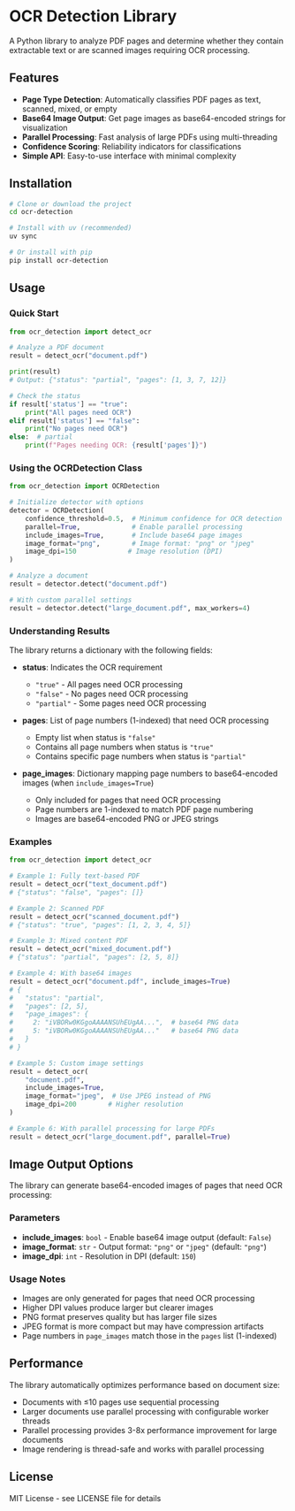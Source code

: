 # OCR Detection Library

A Python library to analyze PDF pages and determine whether they contain extractable text or are scanned images requiring OCR processing.

## Features

- **Page Type Detection**: Automatically classifies PDF pages as text, scanned, mixed, or empty
- **Base64 Image Output**: Get page images as base64-encoded strings for visualization
- **Parallel Processing**: Fast analysis of large PDFs using multi-threading
- **Confidence Scoring**: Reliability indicators for classifications
- **Simple API**: Easy-to-use interface with minimal complexity

## Installation

```bash
# Clone or download the project
cd ocr-detection

# Install with uv (recommended)
uv sync

# Or install with pip
pip install ocr-detection
```

## Usage

### Quick Start

```python
from ocr_detection import detect_ocr

# Analyze a PDF document
result = detect_ocr("document.pdf")

print(result)
# Output: {"status": "partial", "pages": [1, 3, 7, 12]}

# Check the status
if result['status'] == "true":
    print("All pages need OCR")
elif result['status'] == "false":
    print("No pages need OCR")
else:  # partial
    print(f"Pages needing OCR: {result['pages']}")
```

### Using the OCRDetection Class

```python
from ocr_detection import OCRDetection

# Initialize detector with options
detector = OCRDetection(
    confidence_threshold=0.5,  # Minimum confidence for OCR detection
    parallel=True,             # Enable parallel processing
    include_images=True,       # Include base64 page images
    image_format="png",        # Image format: "png" or "jpeg"
    image_dpi=150             # Image resolution (DPI)
)

# Analyze a document
result = detector.detect("document.pdf")

# With custom parallel settings
result = detector.detect("large_document.pdf", max_workers=4)
```

### Understanding Results

The library returns a dictionary with the following fields:

- **status**: Indicates the OCR requirement
  - `"true"` - All pages need OCR processing
  - `"false"` - No pages need OCR processing  
  - `"partial"` - Some pages need OCR processing

- **pages**: List of page numbers (1-indexed) that need OCR processing
  - Empty list when status is `"false"`
  - Contains all page numbers when status is `"true"`
  - Contains specific page numbers when status is `"partial"`

- **page_images**: Dictionary mapping page numbers to base64-encoded images (when `include_images=True`)
  - Only included for pages that need OCR processing
  - Page numbers are 1-indexed to match PDF page numbering
  - Images are base64-encoded PNG or JPEG strings

### Examples

```python
from ocr_detection import detect_ocr

# Example 1: Fully text-based PDF
result = detect_ocr("text_document.pdf")
# {"status": "false", "pages": []}

# Example 2: Scanned PDF
result = detect_ocr("scanned_document.pdf")
# {"status": "true", "pages": [1, 2, 3, 4, 5]}

# Example 3: Mixed content PDF
result = detect_ocr("mixed_document.pdf")
# {"status": "partial", "pages": [2, 5, 8]}

# Example 4: With base64 images
result = detect_ocr("document.pdf", include_images=True)
# {
#   "status": "partial", 
#   "pages": [2, 5], 
#   "page_images": {
#     2: "iVBORw0KGgoAAAANSUhEUgAA...",  # base64 PNG data
#     5: "iVBORw0KGgoAAAANSUhEUgAA..."   # base64 PNG data
#   }
# }

# Example 5: Custom image settings
result = detect_ocr(
    "document.pdf", 
    include_images=True,
    image_format="jpeg",  # Use JPEG instead of PNG
    image_dpi=200        # Higher resolution
)

# Example 6: With parallel processing for large PDFs
result = detect_ocr("large_document.pdf", parallel=True)
```

## Image Output Options

The library can generate base64-encoded images of pages that need OCR processing:

### Parameters
- **include_images**: `bool` - Enable base64 image output (default: `False`)
- **image_format**: `str` - Output format: `"png"` or `"jpeg"` (default: `"png"`)
- **image_dpi**: `int` - Resolution in DPI (default: `150`)

### Usage Notes
- Images are only generated for pages that need OCR processing
- Higher DPI values produce larger but clearer images
- PNG format preserves quality but has larger file sizes
- JPEG format is more compact but may have compression artifacts
- Page numbers in `page_images` match those in the `pages` list (1-indexed)

## Performance

The library automatically optimizes performance based on document size:
- Documents with ≤10 pages use sequential processing
- Larger documents use parallel processing with configurable worker threads
- Parallel processing provides 3-8x performance improvement for large documents
- Image rendering is thread-safe and works with parallel processing

## License

MIT License - see LICENSE file for details